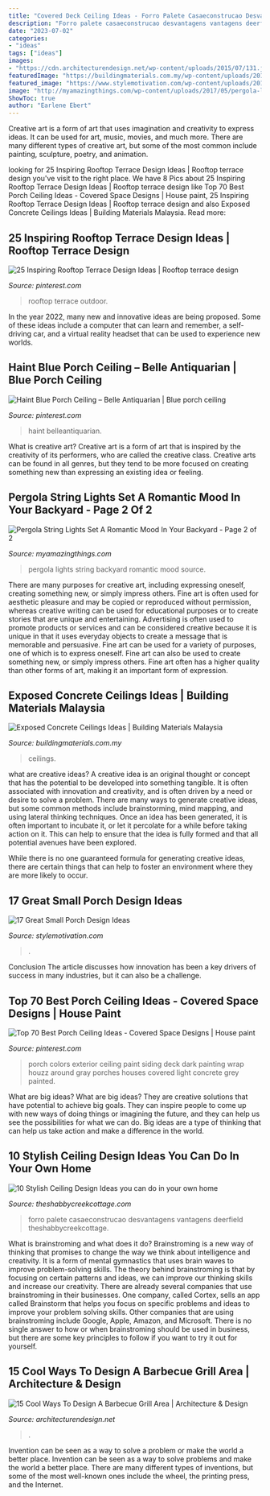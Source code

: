 ```yaml
---
title: "Covered Deck Ceiling Ideas - Forro Palete Casaeconstrucao Desvantagens Vantagens Deerfield Theshabbycreekcottage"
description: "Forro palete casaeconstrucao desvantagens vantagens deerfield theshabbycreekcottage"
date: "2023-07-02"
categories:
- "ideas"
tags: ["ideas"]
images:
- "https://cdn.architecturendesign.net/wp-content/uploads/2015/07/131.jpg"
featuredImage: "https://buildingmaterials.com.my/wp-content/uploads/2016/01/concrete-ceiling-6.jpg"
featured_image: "https://www.stylemotivation.com/wp-content/uploads/2014/02/17-Great-Small-Porch-Design-Ideas-6.jpg"
image: "http://myamazingthings.com/wp-content/uploads/2017/05/pergola-lights.jpg"
ShowToc: true
author: "Earlene Ebert"
---
```



Creative art is a form of art that uses imagination and creativity to express ideas. It can be used for art, music, movies, and much more. There are many different types of creative art, but some of the most common include painting, sculpture, poetry, and animation.

	

		
looking for 25 Inspiring Rooftop Terrace Design Ideas | Rooftop terrace design you've visit to the right place. We have 8 Pics about 25 Inspiring Rooftop Terrace Design Ideas | Rooftop terrace design like Top 70 Best Porch Ceiling Ideas - Covered Space Designs | House paint, 25 Inspiring Rooftop Terrace Design Ideas | Rooftop terrace design and also Exposed Concrete Ceilings Ideas | Building Materials Malaysia. Read more:
		
    
## 25 Inspiring Rooftop Terrace Design Ideas | Rooftop Terrace Design

<img loading=lazy src="https://i.pinimg.com/736x/fa/ce/c8/facec8f356d1f36180374b4799cb37a2--veranda-ideas-rooftop-patio.jpg" onerror="this.onerror=null;this.src='https://tse3.mm.bing.net/th?id=OIP.UKI9TwYZQud1DGK8lWm-jAHaJ3&amp;pid=15.1';" alt="25 Inspiring Rooftop Terrace Design Ideas | Rooftop terrace design">

_Source: pinterest.com_

>rooftop terrace outdoor. 

	

In the year 2022, many new and innovative ideas are being proposed. Some of these ideas include a computer that can learn and remember, a self-driving car, and a virtual reality headset that can be used to experience new worlds.

    
## Haint Blue Porch Ceiling – Belle Antiquarian | Blue Porch Ceiling

<img loading=lazy src="https://i.pinimg.com/736x/de/e4/40/dee440be945baa322895bb9bbf17b524.jpg" onerror="this.onerror=null;this.src='https://tse3.mm.bing.net/th?id=OIP.bbPM5fLi4WFeKN9AOJ7EcwHaNK&amp;pid=15.1';" alt="Haint Blue Porch Ceiling – Belle Antiquarian | Blue porch ceiling">

_Source: pinterest.com_

>haint belleantiquarian. 

	

What is creative art?
Creative art is a form of art that is inspired by the creativity of its performers, who are called the creative class. Creative arts can be found in all genres, but they tend to be more focused on creating something new than expressing an existing idea or feeling.

    
## Pergola String Lights Set A Romantic Mood In Your Backyard - Page 2 Of 2

<img loading=lazy src="http://myamazingthings.com/wp-content/uploads/2017/05/pergola-lights.jpg" onerror="this.onerror=null;this.src='https://tse4.mm.bing.net/th?id=OIP.vhPaB5-T6T5AULfFtlGCZgHaHa&amp;pid=15.1';" alt="Pergola String Lights Set A Romantic Mood In Your Backyard - Page 2 of 2">

_Source: myamazingthings.com_

>pergola lights string backyard romantic mood source. 

	

There are many purposes for creative art, including expressing oneself, creating something new, or simply impress others. Fine art is often used for aesthetic pleasure and may be copied or reproduced without permission, whereas creative writing can be used for educational purposes or to create stories that are unique and entertaining. Advertising is often used to promote products or services and can be considered creative because it is unique in that it uses everyday objects to create a message that is memorable and persuasive.
Fine art can be used for a variety of purposes, one of which is to express oneself. Fine art can also be used to create something new, or simply impress others. Fine art often has a higher quality than other forms of art, making it an important form of expression.

    
## Exposed Concrete Ceilings Ideas | Building Materials Malaysia

<img loading=lazy src="https://buildingmaterials.com.my/wp-content/uploads/2016/01/concrete-ceiling-6.jpg" onerror="this.onerror=null;this.src='https://tse3.mm.bing.net/th?id=OIP.cS3obrP4L5I8yVFmH8whZQHaE8&amp;pid=15.1';" alt="Exposed Concrete Ceilings Ideas | Building Materials Malaysia">

_Source: buildingmaterials.com.my_

>ceilings. 

	

what are creative ideas?
A creative idea is an original thought or concept that has the potential to be developed into something tangible. It is often associated with innovation and creativity, and is often driven by a need or desire to solve a problem.
There are many ways to generate creative ideas, but some common methods include brainstorming, mind mapping, and using lateral thinking techniques. Once an idea has been generated, it is often important to incubate it, or let it percolate for a while before taking action on it. This can help to ensure that the idea is fully formed and that all potential avenues have been explored.

While there is no one guaranteed formula for generating creative ideas, there are certain things that can help to foster an environment where they are more likely to occur.

    
## 17 Great Small Porch Design Ideas

<img loading=lazy src="https://www.stylemotivation.com/wp-content/uploads/2014/02/17-Great-Small-Porch-Design-Ideas-6.jpg" onerror="this.onerror=null;this.src='https://tse2.mm.bing.net/th?id=OIP.Qq4mKYM_eqiDXFHtJy0neQHaLI&amp;pid=15.1';" alt="17 Great Small Porch Design Ideas">

_Source: stylemotivation.com_

>. 

	

Conclusion
The article discusses how innovation has been a key drivers of success in many industries, but it can also be a challenge.

    
## Top 70 Best Porch Ceiling Ideas - Covered Space Designs | House Paint

<img loading=lazy src="https://i.pinimg.com/736x/0b/85/68/0b85682193657fa6120ff33a43a6be5f.jpg" onerror="this.onerror=null;this.src='https://tse1.mm.bing.net/th?id=OIP.yuo4psCr5cA3Fx2bBt-E1QAAAA&amp;pid=15.1';" alt="Top 70 Best Porch Ceiling Ideas - Covered Space Designs | House paint">

_Source: pinterest.com_

>porch colors exterior ceiling paint siding deck dark painting wrap houzz around gray porches houses covered light concrete grey painted. 

	

What are big ideas?
What are big ideas? They are creative solutions that have potential to achieve big goals. They can inspire people to come up with new ways of doing things or imagining the future, and they can help us see the possibilities for what we can do. Big ideas are a type of thinking that can help us take action and make a difference in the world.

    
## 10 Stylish Ceiling Design Ideas You Can Do In Your Own Home

<img loading=lazy src="https://www.theshabbycreekcottage.com/wp-content/uploads/2017/01/gorgeous-ceiling-made-from-pallets.jpg" onerror="this.onerror=null;this.src='https://tse3.mm.bing.net/th?id=OIP.wCbcMDzD4KcxF_ZcXn3pBwHaLH&amp;pid=15.1';" alt="10 Stylish Ceiling Design Ideas you can do in your own home">

_Source: theshabbycreekcottage.com_

>forro palete casaeconstrucao desvantagens vantagens deerfield theshabbycreekcottage. 

	

What is brainstroming and what does it do?
Brainstroming is a new way of thinking that promises to change the way we think about intelligence and creativity. It is a form of mental gymnastics that uses brain waves to improve problem-solving skills. The theory behind brainstroming is that by focusing on certain patterns and ideas, we can improve our thinking skills and increase our creativity.
There are already several companies that use brainstroming in their businesses. One company, called Cortex, sells an app called Brainstorm that helps you focus on specific problems and ideas to improve your problem solving skills. Other companies that are using brainstroming include Google, Apple, Amazon, and Microsoft. There is no single answer to how or when brainstroming should be used in business, but there are some key principles to follow if you want to try it out for yourself.

    
## 15 Cool Ways To Design A Barbecue Grill Area | Architecture &amp; Design

<img loading=lazy src="https://cdn.architecturendesign.net/wp-content/uploads/2015/07/131.jpg" onerror="this.onerror=null;this.src='https://tse1.mm.bing.net/th?id=OIP.tqJwsaoTX_6Hs6jCTtVjogHaKB&amp;pid=15.1';" alt="15 Cool Ways To Design A Barbecue Grill Area | Architecture &amp; Design">

_Source: architecturendesign.net_

>. 

	

Invention can be seen as a way to solve a problem or make the world a better place.
Invention can be seen as a way to solve problems and make the world a better place. There are many different types of inventions, but some of the most well-known ones include the wheel, the printing press, and the Internet.

